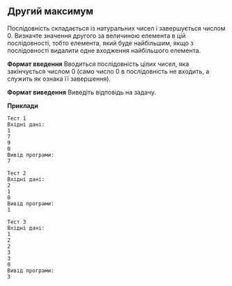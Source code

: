 ## Другий максимум 
Послідовність складається із натуральних чисел і завершується числом 0. 
Визначте значення другого за величиною елемента в цій послідовності, тобто 
елемента, який буде найбільшим, якщо з послідовності видалити одне входження 
найбільшого елемента.

**Формат введення**
Вводиться послідовність цілих чисел, яка закінчується числом 0 (само число 0 в послідовність не входить, а служить як ознака її завершення).

**Формат виведення**
Виведіть відповідь на задачу.

**Приклади**
```
Тест 1
Вхідні дані:
1
7
9
0
Вивід програми:
7

Тест 2
Вхідні дані:
2
1
0
Вивід програми:
1

Тест 3
Вхідні дані:
1
2
2
3
3
0
Вивід програми:
3
```